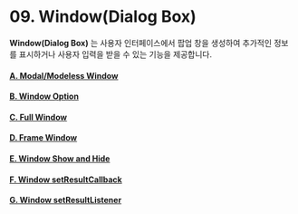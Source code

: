# 09. Window(Dialog Box)

**Window(Dialog Box)** 는 사용자 인터페이스에서 팝업 창을 생성하여 추가적인 정보를 표시하거나 사용자 입력을 받을 수 있는 기능을 제공합니다.

#### [A. Modal/Modeless Window](a-modal-modeless-window.md)

#### [B. Window Option](b-window-option.md)

#### [C. Full Window](c-full-window.md)

#### [D. Frame Window](d-frame-window.md)

#### [E. Window Show and Hide](e-window-show-and-hide.md)

#### [F. Window setResultCallback](f-window-setresultcallback.md)

#### [G. Window setResultListener](g-window-setresultlistener.md)
